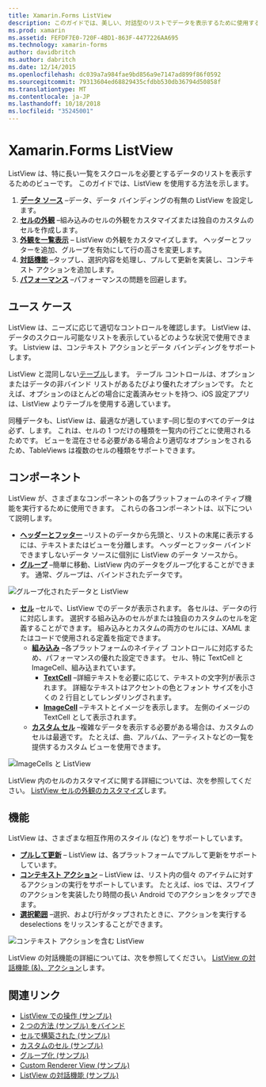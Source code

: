 ```yaml
---
title: Xamarin.Forms ListView
description: このガイドでは、美しい、対話型のリストでデータを表示するために使用する Xamarin.Forms ListView が導入されています。
ms.prod: xamarin
ms.assetid: FEFDF7E0-720F-4BD1-863F-4477226AA695
ms.technology: xamarin-forms
author: davidbritch
ms.author: dabritch
ms.date: 12/14/2015
ms.openlocfilehash: dc039a7a984fae9bd856a9e7147ad899f86f0592
ms.sourcegitcommit: 79313604ed68829435cfdbb530db36794d50858f
ms.translationtype: MT
ms.contentlocale: ja-JP
ms.lasthandoff: 10/18/2018
ms.locfileid: "35245001"
---
```

# <a name="xamarinforms-listview"></a>Xamarin.Forms ListView

ListView は、特に長い一覧をスクロールを必要とするデータのリストを表示するためのビューです。 このガイドでは、ListView を使用する方法を示します。

1. **[データ ソース](data-and-databinding.md)** &ndash;データ、データ バインディングの有無の ListView を設定します。
2. **[セルの外観](customizing-cell-appearance.md)** &ndash;組み込みのセルの外観をカスタマイズまたは独自のカスタムのセルを作成します。
3. **[外観を一覧表示](customizing-list-appearance.md)** &ndash; ListView の外観をカスタマイズします。 ヘッダーとフッターを追加、グループを有効にして行の高さを変更します。
4. **[対話機能](interactivity.md)** &ndash;タップし、選択内容を処理し、プルして更新を実装し、コンテキスト アクションを追加します。
5. **[パフォーマンス](performance.md)** &ndash;パフォーマンスの問題を回避します。

## <a name="use-cases"></a>ユース ケース
ListView は、ニーズに応じて適切なコントロールを確認します。 ListView は、データのスクロール可能なリストを表示しているどのような状況で使用できます。 Listview は、コンテキスト アクションとデータ バインディングをサポートします。

ListView と混同しない[テーブル](~/xamarin-forms/user-interface/tableview.md)します。 テーブル コントロールは、オプションまたはデータの非バインド リストがあるたびより優れたオプションです。 たとえば、オプションのほとんどの場合に定義済みセットを持つ、iOS 設定アプリは、ListView よりテーブルを使用する適しています。

同種データも、ListView は、最適なが適しています&ndash;同じ型のすべてのデータは必ず、します。 これは、セルの 1 つだけの種類を一覧内の行ごとに使用されるためです。 ビューを混在させる必要がある場合より適切なオプションをされるため、TableViews は複数のセルの種類をサポートできます。


## <a name="components"></a>コンポーネント
ListView が、さまざまなコンポーネントの各プラットフォームのネイティブ機能を実行するために使用できます。 これらの各コンポーネントは、以下について説明します。

- **[ヘッダーとフッター](customizing-list-appearance.md#Headers_and_Footers)**  &ndash;リストのデータから先頭と、リストの末尾に表示するには、テキストまたはビューを分離します。 ヘッダーとフッター バインドできますしないデータ ソースに個別に ListView のデータ ソースから。
- **[グループ](customizing-list-appearance.md#Grouping)** &ndash;簡単に移動、ListView 内のデータをグループ化することができます。 通常、グループは、バインドされたデータです。

![](images/grouping-depth.png "グループ化されたデータと ListView")

- **[セル](customizing-cell-appearance.md)** &ndash;セルで、ListView でのデータが表示されます。 各セルは、データの行に対応します。 選択する組み込みのセルがまたは独自のカスタムのセルを定義することができます。 組み込みとカスタムの両方のセルには、XAML またはコードで使用される定義を指定できます。
  - **[組み込み](customizing-cell-appearance.md#Built_in_Cells)** &ndash;各プラットフォームのネイティブ コントロールに対応するため、パフォーマンスの優れた設定できます。 セル、特に TextCell と ImageCell、組み込まれています。
       - **[TextCell](customizing-cell-appearance.md#TextCell)**  &ndash;詳細テキストを必要に応じて、テキストの文字列が表示されます。 詳細なテキストはアクセントの色とフォント サイズを小さくの 2 行目としてレンダリングされます。
       - **[ImageCell](customizing-cell-appearance.md#ImageCell)**  &ndash;テキストとイメージを表示します。 左側のイメージの TextCell として表示されます。
  - **[カスタム セル](customizing-cell-appearance.md#customcells)** &ndash;複雑なデータを表示する必要がある場合は、カスタムのセルは最適です。 たとえば、曲、アルバム、アーティストなどの一覧を提供するカスタム ビューを使用できます。

![](images/image-cell-default.png "ImageCells と ListView")

ListView 内のセルのカスタマイズに関する詳細については、次を参照してください。 [ListView セルの外観のカスタマイズ](customizing-cell-appearance.md)します。

## <a name="functionality"></a>機能
ListView は、さまざまな相互作用のスタイル (など) をサポートしています。

- **[プルして更新](interactivity.md#Pull_to_Refresh)** &ndash; ListView は、各プラットフォームでプルして更新をサポートしています。
- **[コンテキスト アクション](interactivity.md#Context_Actions)** &ndash; ListView は、リスト内の個々 のアイテムに対するアクションの実行をサポートしています。 たとえば、ios では、スワイプのアクションを実装したり時間の長い Android でのアクションをタップできます。
- **[選択範囲](interactivity.md#selectiontaps)** &ndash;選択、および行がタップされたときに、アクションを実行する deselections をリッスンすることができます。

![](images/context-default.png "コンテキスト アクションを含む ListView")

ListView の対話機能の詳細については、次を参照してください。 [ListView の対話機能 (&)、アクション](interactivity.md)します。


## <a name="related-links"></a>関連リンク

- [ListView での操作 (サンプル)](https://developer.xamarin.com/samples/WorkingWithListview)
- [2 つの方法 (サンプル) をバインド](https://developer.xamarin.com/samples/xamarin-forms/UserInterface/ListView/SwitchEntryTwoBinding)
- [セルで構築された (サンプル)](https://developer.xamarin.com/samples/xamarin-forms/UserInterface/ListView/BuiltInCells)
- [カスタムのセル (サンプル)](https://developer.xamarin.com/samples/xamarin-forms/UserInterface/ListView/CustomCells)
- [グループ化 (サンプル)](https://developer.xamarin.com/samples/xamarin-forms/UserInterface/ListView/Grouping)
- [Custom Renderer View (サンプル)](https://developer.xamarin.com/samples/xamarin-forms/UserInterface/ListView/WorkingWithListviewNative)
- [ListView の対話機能 (サンプル)](https://developer.xamarin.com/samples/xamarin-forms/UserInterface/ListView/interactivity)
